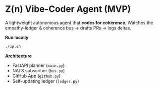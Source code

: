 # Z(n) Vibe-Coder Agent (MVP)

A lightweight autonomous agent that **codes for coherence**.
Watches the empathy-ledger & coherence bus → drafts PRs → logs deltas.

**Run locally**
```bash
./up.sh
```

**Architecture**
- FastAPI planner (`main.py`)
- NATS subscriber (`bus.py`)
- GitHub App (`github.py`)
- Self-updating ledger (`ledger.py`)
